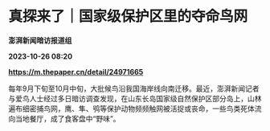 # 真探来了｜国家级保护区里的夺命鸟网
**澎湃新闻暗访报道组**

**2023-10-26 08:20**

**https://m.thepaper.cn/detail/24971665**

每年9月下旬至10月中旬，大批候鸟沿我国海岸线向南迁移。最近，澎湃新闻记者与爱鸟人士经过多日暗访调查发现，在山东长岛国家级自然保护区部分岛上，山林遍布细密捕鸟网，鹰、隼、鸮等保护动物频频触网被活捉或丧命，一些鸟类死体流向当地餐厅，成了食客盘中“野味”。